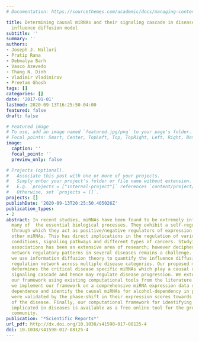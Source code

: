```yaml
---
# Documentation: https://sourcethemes.com/academic/docs/managing-content/

title: Determining causal miRNAs and their signaling cascade in diseases using an
  influence diffusion model
subtitle: ''
summary: ''
authors:
- Joseph J. Nalluri
- Pratip Rana
- Debmalya Barh
- Vasco Azevedo
- Thang N. Dinh
- Vladimir Vladimirov
- Preetam Ghosh
tags: []
categories: []
date: '2017-01-01'
lastmod: 2020-09-13T16:25:50-04:00
featured: false
draft: false

# Featured image
# To use, add an image named `featured.jpg/png` to your page's folder.
# Focal points: Smart, Center, TopLeft, Top, TopRight, Left, Right, BottomLeft, Bottom, BottomRight.
image:
  caption: ''
  focal_point: ''
  preview_only: false

# Projects (optional).
#   Associate this post with one or more of your projects.
#   Simply enter your project's folder or file name without extension.
#   E.g. `projects = ["internal-project"]` references `content/project/deep-learning/index.md`.
#   Otherwise, set `projects = []`.
projects: []
publishDate: '2020-09-13T20:25:50.405026Z'
publication_types:
- 2
abstract: In recent studies, miRNAs have been found to be extremely influential in
  many of  the essential biological processes. They exhibit a self-regulatory mechanism
  through which they act as positive/negative regulators of expression of genes and
  other miRNAs. This has direct implications in the regulation of various pathophysiological
  conditions, signaling pathways and different types of cancers. Studying miRNA-disease
  associations has been an extensive area of research; however deciphering miRNA-miRNA
  network regulatory patterns in several diseases remains a challenge. In this study,
  we use information diffusion theory to quantify the influence diffusion in a miRNA-miRNA
  regulation network across multiple disease categories. Our proposed methodology
  determines the critical disease specific miRNAs which play a causal role in their
  signaling cascade and hence may regulate disease progression. We extensively validate
  our framework using existing computational tools from the literature. Furthermore,
  we implement our framework on a comprehensive miRNA expression data set for alcohol
  dependence and identify the causal miRNAs for alcohol-dependency in patients which
  were validated by the phase-shift in their expression scores towards the early stages
  of the disease. Finally, our computational framework for identifying causal miRNAs
  implicated in diseases is available as a free online tool for the greater scientific
  community.
publication: '*Scientific Reports*'
url_pdf: http://dx.doi.org/10.1038/s41598-017-08125-4
doi: 10.1038/s41598-017-08125-4
---
```

